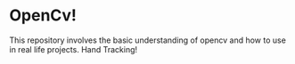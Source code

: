# OpenCv!
This repository involves the basic understanding of opencv and how to use in real life projects.
Hand Tracking!

